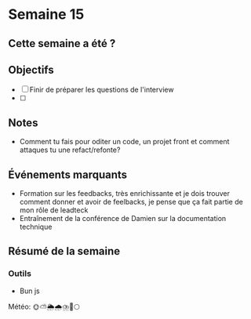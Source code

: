 # Semaine 15

## Cette semaine a été ?

## Objectifs

- [ ] Finir de préparer les questions de l'interview
- [ ]  

## Notes

- Comment tu fais pour oditer un code, un projet front et comment attaques tu une refact/refonte?

## Événements marquants

- Formation sur les feedbacks, très enrichissante et je dois trouver comment donner et avoir de feelbacks, je pense que ça fait partie de mon rôle de leadteck
- Entraînement de la conférence de Damien sur la documentation technique

## Résumé de la semaine

### Outils

- Bun js

Météo: 🌞⛅🌦️🌧️⛈️🌈🌕
